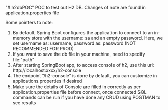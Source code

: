 "# h2dbPOC" 
POC to test out H2 DB. 
Changes of note are found in application.properties file

Some pointers to note:
1) By default, Spring Boot configures the application to connect to an in-memory store with the username: sa and an empty password. 
Here, we set username as: username, password as: password (NOT RECOMMENDED FOR PROD)
2) If you want to save the db file in your machine, need to specify file:"path"
3) After starting SpringBoot app, to access console of h2, use this url: http://localhost:xxxx/h2-console
4) The endpoint “/h2-console” is done by default, you can customize in applications.properties if desired
5) Make sure the details of Console are filled in correctly as per application.properties file before connect, once connected SQL commands can be run if you have done any CRUD using POSTMAN to see results
